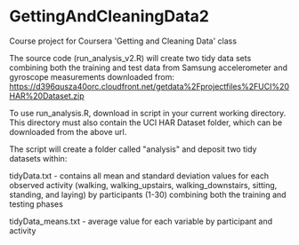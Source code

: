 GettingAndCleaningData2
=======================

Course project for Coursera 'Getting and Cleaning Data' class

The source code (run_analysis_v2.R) will create two tidy data sets combining both the training and test data from Samsung accelerometer and gyroscope measurements downloaded from: https://d396qusza40orc.cloudfront.net/getdata%2Fprojectfiles%2FUCI%20HAR%20Dataset.zip

To use run_analysis.R, download in script in your current working directory. This directory must also contain the UCI HAR Dataset folder, which can be downloaded from the above url.

The script will create a folder called "analysis" and deposit two tidy datasets within:

tidyData.txt - contains all mean and standard deviation values for each observed activity (walking, walking_upstairs, walking_downstairs, sitting, standing, and laying) by participants (1-30) combining both the training and testing phases

tidyData_means.txt - average value for each variable by participant and activity
